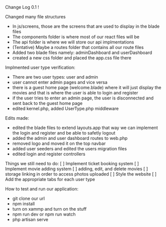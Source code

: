 Change Log 0.1 !

Changed many file structures
- In js/screens, those are the screens that are used to display in the blade files
- The components folder is where most of our react files will be
- The api folder is where we will store our api implmentations
- (Tentative) Maybe a routes folder that contains all our route files
- Added two blade files namely: adminDashboard and userDashboard
- created a new css folder and placed the app.css file there

Implmented user type verification:
- There are two user types: user and admin
- user cannot enter admin pages and vice versa
- there is a guest home page (welcome.blade) where it will just display the movies and that is where the user is able to login and register
- if the user tries to enter an admin page, the user is disconnected and sent back to the guest home page
- edited kernel.php, added UserType.php middleware 
    
Edits made:
- edited the blade files to extend layouts.app that way we can implement the login and register and be able to safetly logout
- added the admin and user dashboard routes to web.php
- removed logo and moved it on the top navbar
- added user seeders and edited the users migration files 
- edited login and register controllers

Things we still need to do:
 [ ] Implement ticket booking system
 [ ] Implement movie adding system
     [ ] adding, edit, and delete movies
 [ ] storage linking in order to access photos uploaded
 [ ] Style the website
 [ ] Add the appropriate tabs for each user type

How to test and run our application:
- git clone our url
- npm install
- turn on xammp and turn on the stuff
- npm run dev or npm run watch
- php artisan serve
    

    
